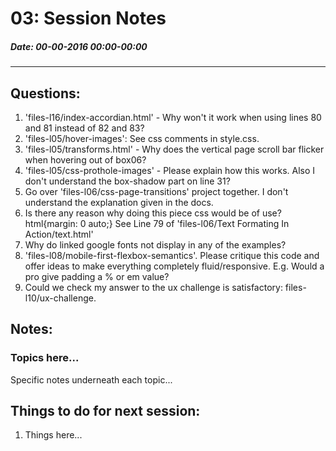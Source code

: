 # 03: Session Notes #
##### Date: 00-00-2016 00:00-00:00 #####
-------------------------------------------------


## Questions: ###

1. 'files-l16/index-accordian.html' - Why won't it work when using lines 80 and 81 instead of 82 and 83?
2. 'files-l05/hover-images': See css comments in style.css.
3. 'files-l05/transforms.html' - Why does the vertical page scroll bar flicker when hovering out of box06?
4. 'files-l05/css-prothole-images' - Please explain how this works. Also I don't understand the box-shadow part on line 31?
5. Go over 'files-l06/css-page-transitions' project together. I don't understand the explanation given in the docs.
6. Is there any reason why doing this piece css would be of use?   html{margin: 0 auto;} See Line 79 of 'files-l06/Text Formating In Action/text.html'
7. Why do linked google fonts not display in any of the examples?
8. 'files-l08/mobile-first-flexbox-semantics'.  Please critique this code and offer ideas to make everything completely fluid/responsive. E.g. Would a pro give padding a % or em value?
9. Could we check my answer to the ux challenge is satisfactory: files-l10/ux-challenge.



## Notes: ##

### Topics here... ###

Specific notes underneath each topic...




## Things to do for next session: ##

1. Things here...




